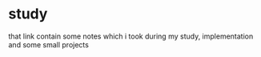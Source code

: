 # study
that link contain some notes which i took during my study, implementation and some small projects
